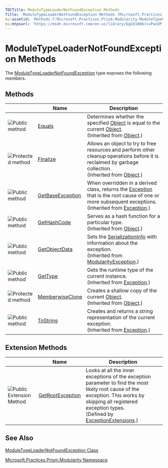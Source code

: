 ```yaml
---
TOCTitle: ModuleTypeLoaderNotFoundException Methods
Title: 'ModuleTypeLoaderNotFoundException Methods (Microsoft.Practices.Prism.Modularity)'
ms:assetid: 'Methods.T:Microsoft.Practices.Prism.Modularity.ModuleTypeLoaderNotFoundException'
ms:mtpsurl: 'https://msdn.microsoft.com/en-us/library/Gg431066(v=PandP.50)'
---
```



# ModuleTypeLoaderNotFoundException Methods

The [ModuleTypeLoaderNotFoundException](https://msdn.microsoft.com/library/microsoft.practices.prism.modularity.moduletypeloadernotfoundexception) type exposes the following members.

## Methods

<span id="methodTableToggle"></span>
<table>

<thead>
<tr class="header">
<th> </th>
<th>Name</th>
<th>Description</th>
</tr>
</thead>
<tbody>
<tr class="odd">
<td><img src="images/public-method.gif" title="Public method" /></td>
<td><a href="http://msdn.microsoft.com/en-us/library/bsc2ak47">Equals</a></td>
<td><div class="summary">
Determines whether the specified <a href="http://msdn.microsoft.com/en-us/library/e5kfa45b">Object</a> is equal to the current <a href="http://msdn.microsoft.com/en-us/library/e5kfa45b">Object</a>.
</div>
(Inherited from <a href="http://msdn.microsoft.com/en-us/library/e5kfa45b">Object</a>.)</td>
</tr>
<tr class="even">
<td><img src="https://msdn.microsoft.com/en-us/Gg431066.protmethod(en-us,PandP.50).gif" title="Protected method" /></td>
<td><a href="http://msdn.microsoft.com/en-us/library/4k87zsw7">Finalize</a></td>
<td><div class="summary">
Allows an object to try to free resources and perform other cleanup operations before it is reclaimed by garbage collection.
</div>
(Inherited from <a href="http://msdn.microsoft.com/en-us/library/e5kfa45b">Object</a>.)</td>
</tr>
<tr class="odd">
<td><img src="images/public-method.gif" title="Public method" /></td>
<td><a href="http://msdn.microsoft.com/en-us/library/49kcee3b">GetBaseException</a></td>
<td><div class="summary">
When overridden in a derived class, returns the <a href="http://msdn.microsoft.com/en-us/library/c18k6c59">Exception</a> that is the root cause of one or more subsequent exceptions.
</div>
(Inherited from <a href="http://msdn.microsoft.com/en-us/library/c18k6c59">Exception</a>.)</td>
</tr>
<tr class="even">
<td><img src="images/public-method.gif" title="Public method" /></td>
<td><a href="http://msdn.microsoft.com/en-us/library/zdee4b3y">GetHashCode</a></td>
<td><div class="summary">
Serves as a hash function for a particular type.
</div>
(Inherited from <a href="http://msdn.microsoft.com/en-us/library/e5kfa45b">Object</a>.)</td>
</tr>
<tr class="odd">
<td><img src="images/public-method.gif" title="Public method" /></td>
<td><a href="https://msdn.microsoft.com/library/microsoft.practices.prism.modularity.modularityexception.getobjectdata(system.runtime.serialization.serializationinfo%2csystem.runtime.serialization.streamingcontext)">GetObjectData</a></td>
<td><div class="summary">
Sets the <a href="http://msdn.microsoft.com/en-us/library/a9b6042e">SerializationInfo</a> with information about the exception.
</div>
(Inherited from <a href="https://msdn.microsoft.com/library/microsoft.practices.prism.modularity.modularityexception">ModularityException</a>.)</td>
</tr>
<tr class="even">
<td><img src="images/public-method.gif" title="Public method" /></td>
<td><a href="http://msdn.microsoft.com/en-us/library/44zb316t">GetType</a></td>
<td><div class="summary">
Gets the runtime type of the current instance.
</div>
(Inherited from <a href="http://msdn.microsoft.com/en-us/library/c18k6c59">Exception</a>.)</td>
</tr>
<tr class="odd">
<td><img src="https://msdn.microsoft.com/en-us/Gg431066.protmethod(en-us,PandP.50).gif" title="Protected method" /></td>
<td><a href="http://msdn.microsoft.com/en-us/library/57ctke0a">MemberwiseClone</a></td>
<td><div class="summary">
Creates a shallow copy of the current <a href="http://msdn.microsoft.com/en-us/library/e5kfa45b">Object</a>.
</div>
(Inherited from <a href="http://msdn.microsoft.com/en-us/library/e5kfa45b">Object</a>.)</td>
</tr>
<tr class="even">
<td><img src="images/public-method.gif" title="Public method" /></td>
<td><a href="http://msdn.microsoft.com/en-us/library/es4y6f7e">ToString</a></td>
<td><div class="summary">
Creates and returns a string representation of the current exception.
</div>
(Inherited from <a href="http://msdn.microsoft.com/en-us/library/c18k6c59">Exception</a>.)</td>
</tr>
</tbody>
</table>

## Extension Methods

<span id="extensionMethodTableToggle"></span>
<table>

<thead>
<tr class="header">
<th> </th>
<th>Name</th>
<th>Description</th>
</tr>
</thead>
<tbody>
<tr class="odd">
<td><img src="https://msdn.microsoft.com/en-us/Gg431066.pubextension(en-us,PandP.50).gif" title="Public Extension Method" /></td>
<td><a href="https://msdn.microsoft.com/library/microsoft.practices.prism.exceptionextensions.getrootexception(system.exception)">GetRootException</a></td>
<td><div class="summary">
Looks at all the inner exceptions of the exception parameter to find the most likely root cause of the exception. This works by skipping all registered exception types.
</div>
(Defined by <a href="https://msdn.microsoft.com/library/microsoft.practices.prism.exceptionextensions">ExceptionExtensions</a>.)</td>
</tr>
</tbody>
</table>

## See Also

[ModuleTypeLoaderNotFoundException Class](https://msdn.microsoft.com/library/microsoft.practices.prism.modularity.moduletypeloadernotfoundexception)

[Microsoft.Practices.Prism.Modularity Namespace](https://msdn.microsoft.com/library/microsoft.practices.prism.modularity)
